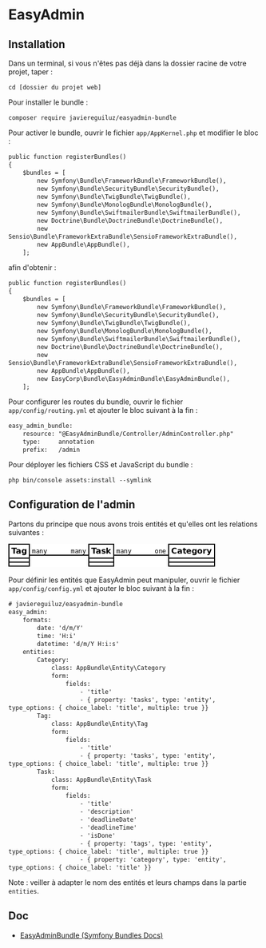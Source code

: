 # EasyAdmin

## Installation

Dans un terminal, si vous n'êtes pas déjà dans la dossier racine de votre projet, taper :

    cd [dossier du projet web]

Pour installer le bundle :

    composer require javiereguiluz/easyadmin-bundle

Pour activer le bundle, ouvrir le fichier `app/AppKernel.php` et modifier le bloc :

    public function registerBundles()
    {
        $bundles = [
            new Symfony\Bundle\FrameworkBundle\FrameworkBundle(),
            new Symfony\Bundle\SecurityBundle\SecurityBundle(),
            new Symfony\Bundle\TwigBundle\TwigBundle(),
            new Symfony\Bundle\MonologBundle\MonologBundle(),
            new Symfony\Bundle\SwiftmailerBundle\SwiftmailerBundle(),
            new Doctrine\Bundle\DoctrineBundle\DoctrineBundle(),
            new Sensio\Bundle\FrameworkExtraBundle\SensioFrameworkExtraBundle(),
            new AppBundle\AppBundle(),
        ];

afin d'obtenir :

    public function registerBundles()
    {
        $bundles = [
            new Symfony\Bundle\FrameworkBundle\FrameworkBundle(),
            new Symfony\Bundle\SecurityBundle\SecurityBundle(),
            new Symfony\Bundle\TwigBundle\TwigBundle(),
            new Symfony\Bundle\MonologBundle\MonologBundle(),
            new Symfony\Bundle\SwiftmailerBundle\SwiftmailerBundle(),
            new Doctrine\Bundle\DoctrineBundle\DoctrineBundle(),
            new Sensio\Bundle\FrameworkExtraBundle\SensioFrameworkExtraBundle(),
            new AppBundle\AppBundle(),
            new EasyCorp\Bundle\EasyAdminBundle\EasyAdminBundle(),
        ];

Pour configurer les routes du bundle, ouvrir le fichier `app/config/routing.yml` et ajouter le bloc suivant à la fin :

    easy_admin_bundle:
        resource: "@EasyAdminBundle/Controller/AdminController.php"
        type:     annotation
        prefix:   /admin

Pour déployer les fichiers CSS et JavaScript du bundle :

    php bin/console assets:install --symlink

## Configuration de l'admin

Partons du principe que nous avons trois entités et qu'elles ont les relations suivantes :

![Diagramme de classe Task Category Tag](img/class-diagram-task-category-tag.png)

Pour définir les entités que EasyAdmin peut manipuler, ouvrir le fichier `app/config/config.yml` et ajouter le bloc suivant à la fin :

    # javiereguiluz/easyadmin-bundle
    easy_admin:
        formats:
            date: 'd/m/Y'
            time: 'H:i'
            datetime: 'd/m/Y H:i:s'
        entities:
            Category:
                class: AppBundle\Entity\Category
                form:
                    fields:
                        - 'title'
                        - { property: 'tasks', type: 'entity', type_options: { choice_label: 'title', multiple: true }}
            Tag:
                class: AppBundle\Entity\Tag
                form:
                    fields:
                        - 'title'
                        - { property: 'tasks', type: 'entity', type_options: { choice_label: 'title', multiple: true }}
            Task:
                class: AppBundle\Entity\Task
                form:
                    fields:
                        - 'title'
                        - 'description'
                        - 'deadlineDate'
                        - 'deadlineTime'
                        - 'isDone'
                        - { property: 'tags', type: 'entity', type_options: { choice_label: 'title', multiple: true }}
                        - { property: 'category', type: 'entity', type_options: { choice_label: 'title' }}

Note : veiller à adapter le nom des entités et leurs champs dans la partie `entities`.

## Doc

- [EasyAdminBundle (Symfony Bundles Docs)](http://symfony.com/doc/current/bundles/EasyAdminBundle/index.html)
